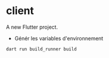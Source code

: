 # client

A new Flutter project.

- Génér les variables d'environnement

```sh
dart run build_runner build
```